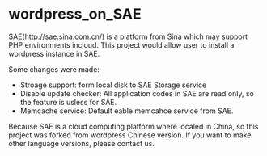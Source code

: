 # wordpress_on_SAE

SAE(http://sae.sina.com.cn/) is a platform from Sina which may support PHP environments incloud. This project would allow user to install a wordpress instance in SAE.

Some changes were made:
- Stroage support: form local disk to SAE Storage service
- Disable update checker: All application codes in SAE are read only, so the feature is usless for SAE.
- Memcache service: Default eable memcahce service from SAE.

Because SAE is a cloud computing platform where localed in China, so this project was forked from wordpress Chinese version. If you want to make other language versions, please contact us.